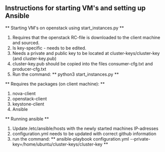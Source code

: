 ## Instructions for starting VM's and setting up Ansible 

** Starting VM's on openstack using start_instances.py **
1. Requires that the openstack RC-file is downloaded to the client machine and sourced.
2. Is key-specific - needs to be edited.
3. Needs a private and public key to be located at cluster-keys/cluster-key (and cluster-key.pub)
4. cluster-key.pub should be copied into the files consumer-cfg.txt and producer-cfg.txt
5. Run the command: ** python3 start_instances.py **

** Requires the packages (on client machine): **
1. nova-client
2. openstack-client
3. keystone-client
3. Ansible

** Running ansible **
1. Update /etc/ansible/hosts with the newly started machines IP-adresses
2. configuration.yml needs to be updated with correct github information
3. run the command: ** ansible-playbook configuration.yml --private-key=/home/ubuntu/cluster-keys/cluster-key **
